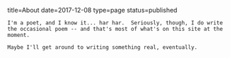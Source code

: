 title=About
date=2017-12-08
type=page
status=published
~~~~~~
I'm a poet, and I know it... har har.  Seriously, though, I do write the occasional poem -- and that's most of what's on this site at the moment.

Maybe I'll get around to writing something real, eventually.
